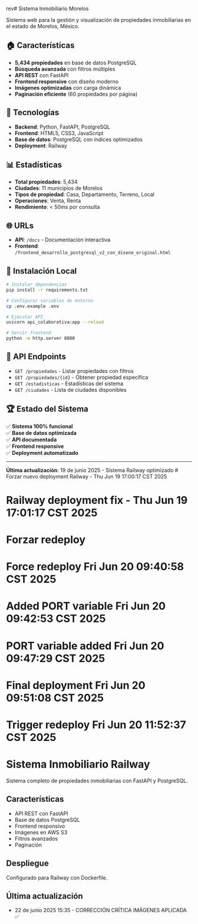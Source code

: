 rev# Sistema Inmobiliario Morelos

Sistema web para la gestión y visualización de propiedades inmobiliarias en el estado de Morelos, México.

## 🏠 Características

- **5,434 propiedades** en base de datos PostgreSQL
- **Búsqueda avanzada** con filtros múltiples
- **API REST** con FastAPI
- **Frontend responsive** con diseño moderno
- **Imágenes optimizadas** con carga dinámica
- **Paginación eficiente** (60 propiedades por página)

## 🚀 Tecnologías

- **Backend**: Python, FastAPI, PostgreSQL
- **Frontend**: HTML5, CSS3, JavaScript
- **Base de datos**: PostgreSQL con índices optimizados
- **Deployment**: Railway

## 📊 Estadísticas

- **Total propiedades**: 5,434
- **Ciudades**: 11 municipios de Morelos
- **Tipos de propiedad**: Casa, Departamento, Terreno, Local
- **Operaciones**: Venta, Renta
- **Rendimiento**: < 50ms por consulta

## 🌐 URLs

- **API**: `/docs` - Documentación interactiva
- **Frontend**: `/frontend_desarrollo_postgresql_v2_con_diseno_original.html`

## 🔧 Instalación Local

```bash
# Instalar dependencias
pip install -r requirements.txt

# Configurar variables de entorno
cp .env.example .env

# Ejecutar API
uvicorn api_colaborativa:app --reload

# Servir frontend
python -m http.server 8080
```

## 📝 API Endpoints

- `GET /propiedades` - Listar propiedades con filtros
- `GET /propiedades/{id}` - Obtener propiedad específica
- `GET /estadisticas` - Estadísticas del sistema
- `GET /ciudades` - Lista de ciudades disponibles

## 🏆 Estado del Sistema

✅ **Sistema 100% funcional**  
✅ **Base de datos optimizada**  
✅ **API documentada**  
✅ **Frontend responsive**  
✅ **Deployment automatizado**

---

**Última actualización**: 19 de junio 2025 - Sistema Railway optimizado # Forzar nuevo deployment Railway - Thu Jun 19 17:00:17 CST 2025
# Railway deployment fix - Thu Jun 19 17:01:17 CST 2025
# Forzar redeploy
# Force redeploy Fri Jun 20 09:40:58 CST 2025
# Added PORT variable Fri Jun 20 09:42:53 CST 2025
# PORT variable added Fri Jun 20 09:47:29 CST 2025
# Final deployment Fri Jun 20 09:51:08 CST 2025
# Trigger redeploy Fri Jun 20 11:52:37 CST 2025

# Sistema Inmobiliario Railway

Sistema completo de propiedades inmobiliarias con FastAPI y PostgreSQL.

## Características

- API REST con FastAPI
- Base de datos PostgreSQL
- Frontend responsivo
- Imágenes en AWS S3
- Filtros avanzados
- Paginación

## Despliegue

Configurado para Railway con Dockerfile.

## Última actualización
- 22 de junio 2025 15:35 - CORRECCIÓN CRÍTICA IMÁGENES APLICADA ✅
